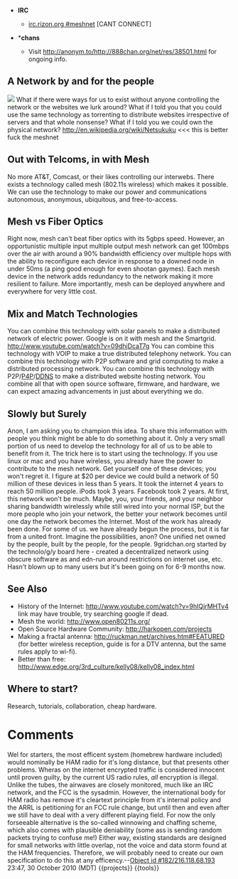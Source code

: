 
* **IRC**

  * [irc.rizon.org #meshnet](irc://irc.rizon.org/meshnet) [CANT CONNECT]

* ***chans**

  * Visit <http://anonym.to/http://888chan.org/net/res/38501.html> for ongoing info.

## A Network by and for the people ##

![](File:MeshnetThread.png)
What if there were ways for us to exist without anyone controlling the network or the websites we lurk around? What if I told you that you could use the same technology as torrenting to distribute websites irrespective of servers and that whole nonsense? What if I told you we could own the physical network?
<http://en.wikipedia.org/wiki/Netsukuku> <<< this is better fuck the meshnet

## Out with Telcoms, in with Mesh ##

No more AT&T, Comcast, or their likes controlling our interwebs. There exists a technology called mesh (802.11s wireless) which makes it possible. We can use the technology to make our power and communications autonomous, anonymous, ubiquitous, and free-to-access.

## Mesh vs Fiber Optics ##

Right now, mesh can't beat fiber optics with its 5gbps speed. However, an opportunistic multiple input multiple output mesh network can get 100mbps over the air with around a 90% bandwidth efficiency over multiple hops with the ability to reconfigure each device in response to a downed node in under 50ms (a ping good enough for even shootan gaymes). Each mesh device in the network adds redundancy to the network making it more resilient to failure. More importantly, mesh can be deployed anywhere and everywhere for very little cost.

## Mix and Match Technologies ##

You can combine this technology with solar panels to make a distributed network of electric power. Google is on it with mesh and the Smartgrid. <http://www.youtube.com/watch?v=09dhjDcaT7g>
You can combine this technology with VOIP to make a true distributed telephony network.
You can combine this technology with P2P software and grid computing to make a distributed processing network.
You can combine this technology with P2P/[P4P](http://en.wikipedia.org/wiki/Proactive_network_Provider_Participation_for_P2P)/[DDNS](http://en.wikipedia.org/wiki/Dynamic_DNS) to make a distributed website hosting network.
You combine all that with open source software, firmware, and hardware, we can expect amazing advancements in just about everything we do.

## Slowly but Surely ##

Anon, I am asking you to champion this idea. To share this information with people you think might be able to do something about it. Only a very small portion of us need to develop the technology for all of us to be able to benefit from it. The trick here is to start using the technology. If you use linux or mac and you have wireless, you already have the power to contribute to the mesh network. Get yourself one of these devices; you won't regret it.
I figure at $20 per device we could build a network of 50 million of these devices in less than 5 years. It took the internet 4 years to reach 50 million people. iPods took 3 years. Facebook took 2 years. At first, this network won't be much. Maybe, you, your friends, and your neighbor sharing bandwidth wirelessly while still wired into your normal ISP, but the more people who join your network, the better your network becomes until one day the network becomes the Internet.
Most of the work has already been done. For some of us. we have already begun the process, but it is far from a united front.
Imagine the possibilities, anon? One unified net owned by the people, built by the people, for the people.
9gridchan.org started by the technolo/g/y board here - created a decentralized network using obscure software as and edn-run around restrictions on internet use, etc. Hasn't blown up to many users but it's been going on for 6-9 months now.

## See Also ##


* History of the Internet: <http://www.youtube.com/watch?v=9hIQjrMHTv4>  link may have trouble, try searching google if dead.
* Mesh the world: <http://www.open80211s.org/>
* Open Source Hardware Community: <http://harkopen.com/projects>
* Making a fractal antenna: <http://ruckman.net/archives.htm#FEATURED> (for better wireless reception, guide is for a DTV antenna, but the same rules apply to wi-fi).
* Better than free: <http://www.edge.org/3rd_culture/kelly08/kelly08_index.html>

## Where to start?  ##

Research, tutorials, collaboration, cheap hardware.

# Comments  #

Wel for starters, the most efficent system (homebrew hardware included) would nominally be HAM radio for it's long distance, but that presents other problems. Wheras on the internet encrypted traffic is considered innocent until proven guilty, by the current US radio rules, _all_ encryption is illegal. Unlike the tubes, the airwaves are closely monitored, much like an IRC network, and the FCC is the sysadmin. However, the international body for HAM radio has remove it's cleartext principle from it's internal policy and the ARRL is petitioning for an FCC rule change, but until then and even after we still have to deal with a very different playing field. For now the only forseeable alternative is the so-called winnowing and chaffing scheme, which also comes with plausible deniability (some ass is sending random packets trying to confuse me!) Either way, existing standards are designed for small networks with little overlap, not the voice and data storm found at the HAM frequencies. Therefore, we will probably need to create our own specification to do this at any efficency.--[Object id #182/216.118.68.193](/Object_id_#182/216.118.68.193) 23:47, 30 October 2010 (MDT) 
{{projects}}
{{tools}}
